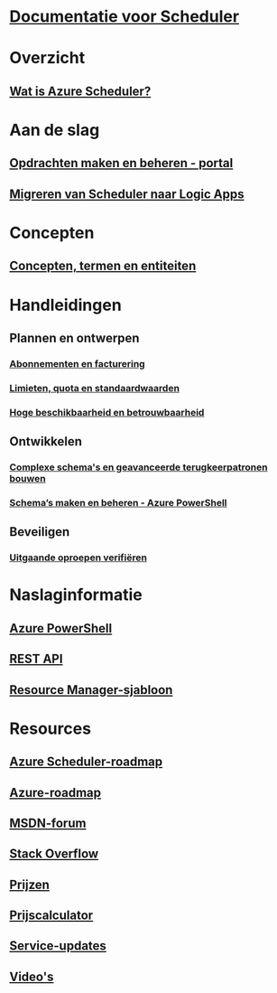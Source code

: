 # [Documentatie voor Scheduler](index.md)

# Overzicht
## [Wat is Azure Scheduler?](scheduler-intro.md)

# Aan de slag
## [Opdrachten maken en beheren - portal](scheduler-get-started-portal.md)
## [Migreren van Scheduler naar Logic Apps](migrate-from-scheduler-to-logic-apps.md)

# Concepten
## [Concepten, termen en entiteiten](scheduler-concepts-terms.md)

# Handleidingen
## Plannen en ontwerpen
### [Abonnementen en facturering](scheduler-plans-billing.md)
### [Limieten, quota en standaardwaarden](scheduler-limits-defaults-errors.md)
### [Hoge beschikbaarheid en betrouwbaarheid](scheduler-high-availability-reliability.md)

## Ontwikkelen
### [Complexe schema's en geavanceerde terugkeerpatronen bouwen](scheduler-advanced-complexity.md)
### [Schema’s maken en beheren - Azure PowerShell](scheduler-powershell-reference.md)

## Beveiligen
### [Uitgaande oproepen verifiëren](scheduler-outbound-authentication.md)

# Naslaginformatie
## [Azure PowerShell](/powershell/module/azurerm.scheduler)
## [REST API](/rest/api/scheduler)
## [Resource Manager-sjabloon](/azure/templates/microsoft.scheduler/allversions)

# Resources
## [Azure Scheduler-roadmap](https://azure.microsoft.com/updates/?product=scheduler)
## [Azure-roadmap](https://azure.microsoft.com/updates/)
## [MSDN-forum](https://social.msdn.microsoft.com/Forums/home?forum=azurescheduler)
## [Stack Overflow](https://stackoverflow.com/questions/tagged/azure-scheduler)
## [Prijzen](https://azure.microsoft.com/pricing/details/scheduler/)
## [Prijscalculator](https://azure.microsoft.com/pricing/calculator/)
## [Service-updates](https://azure.microsoft.com/updates/?product=scheduler)
## [Video's](https://azure.microsoft.com/documentation/videos/index/?services=scheduler)